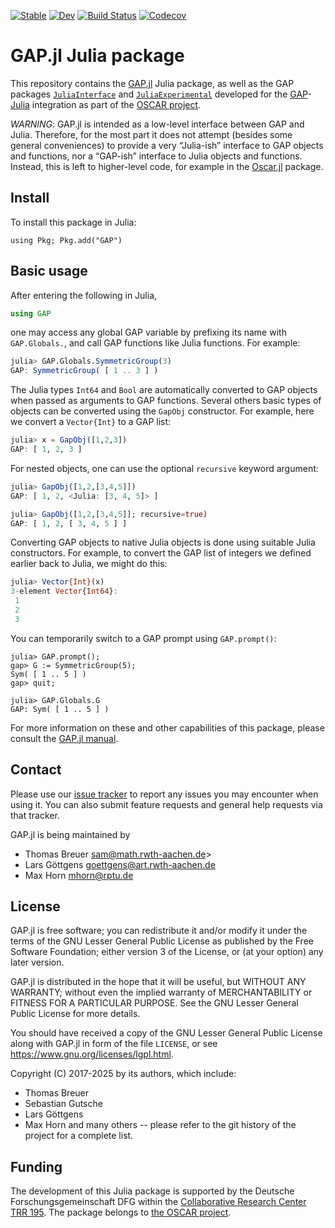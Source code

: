 [![Stable](https://img.shields.io/badge/docs-stable-blue.svg)](https://oscar-system.github.io/GAP.jl/stable)
[![Dev](https://img.shields.io/badge/docs-dev-blue.svg)](https://oscar-system.github.io/GAP.jl/dev)
[![Build Status](https://github.com/oscar-system/GAP.jl/actions/workflows/CI.yml/badge.svg)](https://github.com/oscar-system/GAP.jl/actions/workflows/CI.yml?query=branch%3Amaster)
[![Codecov](https://codecov.io/github/oscar-system/GAP.jl/coverage.svg?branch=master&token=)](https://codecov.io/gh/oscar-system/GAP.jl)

# GAP.jl Julia package

This repository contains the [GAP.jl](src/GAP.jl) Julia package, as well as the GAP packages
[`JuliaInterface`](pkg/JuliaInterface) and [`JuliaExperimental`](pkg/JuliaExperimental)
developed for the [GAP](https://www.gap-system.org/)-[Julia](https://julialang.org/) integration
as part of the [OSCAR project](https://www.oscar-system.org).

*WARNING*: GAP.jl is intended as a low-level interface between GAP
and Julia. Therefore, for the most part it does not attempt (besides some
general conveniences) to provide a very “Julia-ish” interface to GAP
objects and functions, nor a “GAP-ish” interface to Julia objects and
functions. Instead, this is left to higher-level code, for example in the
[Oscar.jl](https://github.com/oscar-system/Oscar.jl) package.


## Install

To install this package in Julia:
```
using Pkg; Pkg.add("GAP")
```


## Basic usage

After entering the following in Julia,
```julia
using GAP
```
one may access any global GAP variable by prefixing its name with `GAP.Globals.`, and
call GAP functions like Julia functions. For example:
```julia
julia> GAP.Globals.SymmetricGroup(3)
GAP: SymmetricGroup( [ 1 .. 3 ] )
```

The Julia types `Int64` and `Bool` are automatically converted to GAP
objects when passed as arguments to GAP functions. Several others basic
types of objects can be converted using the `GapObj` constructor. For
example, here we convert a `Vector{Int}` to a GAP list:
```julia
julia> x = GapObj([1,2,3])
GAP: [ 1, 2, 3 ]
```
For nested objects, one can use the optional `recursive` keyword argument:
```julia
julia> GapObj([1,2,[3,4,5]])
GAP: [ 1, 2, <Julia: [3, 4, 5]> ]

julia> GapObj([1,2,[3,4,5]]; recursive=true)
GAP: [ 1, 2, [ 3, 4, 5 ] ]
```

Converting GAP objects to native Julia objects is done using suitable Julia constructors.
For example, to convert the GAP list of integers we defined earlier back to Julia,
we might do this:
```julia
julia> Vector{Int}(x)
3-element Vector{Int64}:
 1
 2
 3
```

You can temporarily switch to a GAP prompt using `GAP.prompt()`:
```
julia> GAP.prompt();
gap> G := SymmetricGroup(5);
Sym( [ 1 .. 5 ] )
gap> quit;

julia> GAP.Globals.G
GAP: Sym( [ 1 .. 5 ] )
```

For more information on these and other capabilities of this package, please
consult the [GAP.jl manual](https://oscar-system.github.io/GAP.jl/stable).


## Contact

Please use our [issue tracker](https://github.com/oscar-system/GAP.jl/issues)
to report any issues you may encounter when using it. You can also submit
feature requests and general help requests via that tracker.

GAP.jl is being maintained by
- Thomas Breuer <sam@math.rwth-aachen.de>>
- Lars Göttgens <goettgens@art.rwth-aachen.de>
- Max Horn <mhorn@rptu.de>


## License

GAP.jl is free software; you can redistribute it and/or modify it under
the terms of the GNU Lesser General Public License as published by the Free
Software Foundation; either version 3 of the License, or (at your
option) any later version.

GAP.jl is distributed in the hope that it will be useful, but WITHOUT
ANY WARRANTY; without even the implied warranty of MERCHANTABILITY
or FITNESS FOR A PARTICULAR PURPOSE.  See the GNU Lesser General Public
License for more details.

You should have received a copy of the GNU Lesser General Public License
along with GAP.jl in form of the file `LICENSE`, or see
<https://www.gnu.org/licenses/lgpl.html>.

Copyright (C) 2017-2025 by its authors, which include:
- Thomas Breuer
- Sebastian Gutsche
- Lars Göttgens
- Max Horn
and many others -- please refer to the git history of the project for a
complete list.


## Funding

The development of this Julia package is supported by the Deutsche Forschungsgemeinschaft DFG within the [Collaborative Research Center TRR 195](https://www.computeralgebra.de/sfb/).
The package belongs to [the OSCAR project](https://www.oscar-system.org/).

